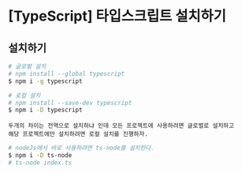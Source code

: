 # [TypeScript] 타입스크립트 설치하기

## 설치하기
```bash
# 글로벌 설치
# npm install --global typescript
$ npm i -g typescript

# 로컬 설치
# npm install --save-dev typescript
$ npm i -D typescript
```
```
두개의 차이는 전역으로 설치하냐 인데 모든 프로젝트에 사용하려면 글로벌로 설치하고
해당 프로젝트에만 설치하려면 로컬 설치를 진행하자.
```
```bash
# nodeJs에서 바로 사용하려면 ts-node를 설치한다.
$ npm i -D ts-node
# ts-node index.ts
```

